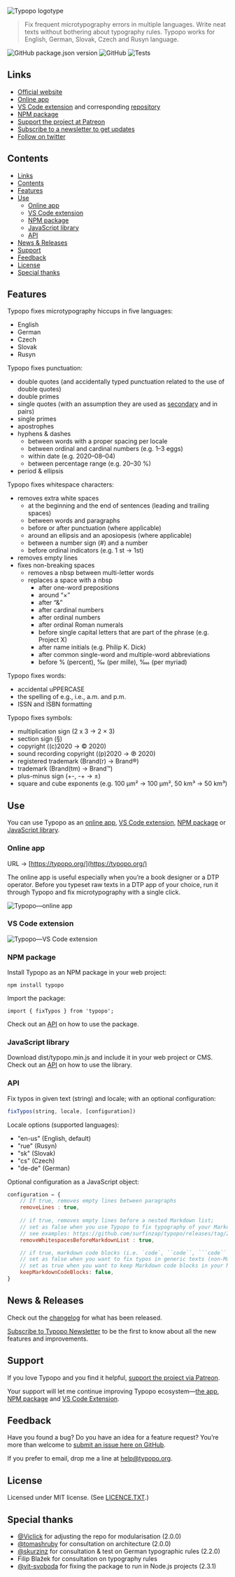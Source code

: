 ![Typopo logotype](assets/typopo--logotype--2020.svg "Typopo logotype")


> Fix frequent microtypography errors in multiple languages. Write neat texts without bothering about typography rules. Typopo works for English, German, Slovak, Czech and Rusyn language.

![GitHub package.json version](https://img.shields.io/github/package-json/v/surfinzap/typopo?color=7b00cb&style=flat)
![GitHub](https://img.shields.io/github/license/surfinzap/typopo?color=7b00cb&style=flat)
![Tests](https://github.com/surfinzap/typopo/workflows/Tests/badge.svg?branch=master)

## Links
- [Official website](https://typopo.org)
- [Online app](https://typopo.org)
- [VS Code extension](https://marketplace.visualstudio.com/items?itemName=brano.typopo-vscode) and corresponding [repository](https://github.com/surfinzap/typopo-vscode)
- [NPM package](https://www.npmjs.com/package/typopo)
- [Support the project at Patreon](https://www.patreon.com/branosandala)
- [Subscribe to a newsletter to get updates](https://buttondown.email/Typopo)
- [Follow on twitter](https://twitter.com/typopo_app)

## Contents
- [Links](#links)
- [Contents](#contents)
- [Features](#features)
- [Use](#use)
	- [Online app](#online-app)
	- [VS Code extension](#vs-code-extension)
	- [NPM package](#npm-package)
	- [JavaScript library](#javascript-library)
	- [API](#api)
- [News \& Releases](#news-releases)
- [Support](#support)
- [Feedback](#feedback)
- [License](#license)
- [Special thanks](#special-thanks)

## Features
Typopo fixes microtypography hiccups in five languages:
- English
- German
- Czech
- Slovak
- Rusyn

Typopo fixes punctuation:
- double quotes (and accidentally typed punctuation related to the use of double quotes)
- double primes
- single quotes (with an assumption they are used as [secondary](https://en.wikipedia.org/wiki/Quotation_mark#Summary_table_for_various_languages) and in pairs)
- single primes
- apostrophes
- hyphens & dashes
	- between words with a proper spacing per locale 
	- between ordinal and cardinal numbers (e.g. 1–3 eggs)
	- within date (e.g. 2020–08–04)
	- between percentage range (e.g. 20–30 %)
- period & ellipsis

Typopo fixes whitespace characters:
- removes extra white spaces
	- at the beginning and the end of sentences (leading and trailing spaces)
	- between words and paragraphs
	- before or after punctuation (where applicable)
	- around an ellipsis and an aposiopesis (where applicable)
	- between a number sign (#) and a number
	- before ordinal indicators (e.g. 1 st → 1st)
- removes empty lines
- fixes non-breaking spaces
	- removes a nbsp between multi-letter words
	- replaces a space with a nbsp
		- after one-word prepositions
		- around “×”
		- after “&”
		- after cardinal numbers
		- after ordinal numbers
		- after ordinal Roman numerals
		- before single capital letters that are part of the phrase (e.g. Project X)
		- after name initials (e.g. Philip K. Dick)
		- after common single-word and multiple-word abbreviations
		- before % (percent), ‰ (per mille), ‱ (per myriad)

Typopo fixes words:
- accidental uPPERCASE
- the spelling of e.g., i.e., a.m. and p.m.
- ISSN and ISBN formatting

Typopo fixes symbols:
- multiplication sign (2 x 3 → 2 × 3)
- section sign (§)
- copyright ((c)2020 → © 2020)
- sound recording copyright ((p)2020 → ℗ 2020)
- registered trademark (Brand(r) → Brand®)
- trademark (Brand(tm) → Brand™)
- plus-minus sign (+-, -+ → ±)
- square and cube exponents (e.g. 100 µm² → 100 µm², 50 km³ → 50 km³)

## Use

You can use Typopo as an [online app](#online-app), [VS Code extension](#vs-code-extension), [NPM package](#npm-package) or [JavaScript library](#javascript-library).



### Online app
URL → [https://typopo.org/](https://typopo.org/)

The online app is useful especially when you’re a book designer or a DTP operator. Before you typeset raw texts in a DTP app of your choice, run it through Typopo and fix microtypography with a single click.

![Typopo—online app](assets/typopo--screenshot--20-09.png "Typopo—online app")



### VS Code extension
![Typopo—VS Code extension](assets/typopo--vs-code-animation--html.gif "VS code extension")


### NPM package
Install Typopo as an NPM package in your web project:
```
npm install typopo
```

Import the package:
```
import { fixTypos } from 'typopo';
```

Check out an [API](#api) on how to use the package.


### JavaScript library
Download dist/typopo.min.js and include it in your web project or CMS. Check out an [API](#api) on how to use the library.



### API
Fix typos in given text (string) and locale; with an optional configuration:
```javascript
fixTypos(string, locale, [configuration])
```

Locale options (supported languages):
- "en-us" (English, default)
- "rue" (Rusyn)
- "sk" (Slovak)
- "cs" (Czech)
- "de-de" (German)

Optional configuration as a JavaScript object:
```javascript
configuration = {
	// If true, removes empty lines between paragraphs
	removeLines : true, 
  
	// if true, removes empty lines before a nested Markdown list; 
	// set as false when you use Typopo to fix typography of your Markdown files
	// see examples: https://github.com/surfinzap/typopo/releases/tag/2%2F4%2F0
	removeWhitespacesBeforeMarkdownList : true, 

	// if true, markdown code blocks (i.e. `code`, ``code``, ```code```) will be ignored from being identified as incorrectly used single quote or double quote pairs
	// set as false when you want to fix typos in generic texts (non-Markdown files)
	// set as true when you want to keep Markdown code blocks in your Markdown files
	keepMarkdownCodeBlocks: false,
}
```






## News & Releases
Check out the [changelog](CHANGELOG.md) for what has been released.

[Subscribe to Typopo Newsletter](https://buttondown.email/Typopo) to be the first to know about all the new features and improvements.



## Support
If you love Typopo and you find it helpful, [support the project via Patreon](https://www.patreon.com/branosandala).

Your support will let me continue improving Typopo ecosystem—[the app](https://typopo.org), [NPM package](https://www.npmjs.com/package/typopo) and [VS Code Extension](https://marketplace.visualstudio.com/items?itemName=brano.typopo-vscode).


## Feedback
Have you found a bug? Do you have an idea for a feature request? You’re more than welcome to [submit an issue here on GitHub](https://github.com/surfinzap/typopo/issues/new/choose).

If you prefer to email, drop me a line at <help@typopo.org>.


## License
Licensed under MIT license. (See [LICENCE.TXT](//github.com/surfinzap/typopo/blob/master/LICENSE.txt).)


## Special thanks
- [@Viclick](https://github.com/vilemj-Viclick) for adjusting the repo for modularisation (2.0.0)
- [@tomashruby](https://github.com/tomashruby) for consultation on architecture (2.0.0)
- [@skurzinz](https://github.com/skurzinz) for consultation & test on German typographic rules (2.2.0)
- Filip Blažek for consultation on typography rules
- [@vit-svoboda](https://github.com/vit-svoboda) for fixing the package to run in Node.js projects (2.3.1)

